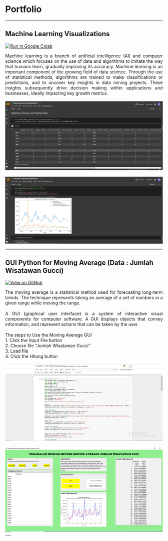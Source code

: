 # Portfolio
---
## Machine Learning Visualizations
[![Run in Google Colab](https://img.shields.io/badge/Colab-Run_in_Google_Colab-blue?logo=Google&logoColor=FDBA18)](https://colab.research.google.com/drive/1Ivi1EaeTfS7iBngwms2x6_PWMW9qyl55?usp=sharing)

<div style="text-align: justify">Machine learning is a branch of artificial intelligence (AI) and computer science which focuses on the use of data and algorithms to imitate the way that humans learn, gradually improving its accuracy. Machine learning is an important component of the growing field of data science. Through the use of statistical methods, algorithms are trained to make classifications or predictions, and to uncover key insights in data mining projects. These insights subsequently drive decision making within applications and businesses, ideally impacting key growth metrics. </div>

<br>
<center><img src="images/visualisasi1.PNG"/></center>
<br>
<center><img src="images/visualisasi2.PNG"/></center>

---
## GUI Python for Moving Average (Data : Jumlah Wisatawan Gucci)

[![View on GitHub](https://img.shields.io/badge/GitHub-View_on_GitHub-blue?logo=GitHub)](https://github.com/dilakiranti/Portofolio/blob/main/projects/GUI%20Python%20Moving%20Average.ipynb)

<div style="text-align: justify"> The moving average is a statistical method used for forecasting long-term trends. The technique represents taking an average of a set of numbers in a given range while moving the range.</div>
<br>
<div style="text-align: justify"> A GUI (graphical user interface) is a system of interactive visual components for computer software. A GUI displays objects that convey information, and represent actions that can be taken by the user.</div>

<div style="text-align: justify"><br>
The steps to Use the Moving Average GUI<br>
1. Click the Input File button<br>
2. Choose file "Jumlah Wisatawan Gucci"<br>
3. Load file<br>
4. Click the Hitung button</div>

<br>
<center><img src="images/gui.PNG"/></center>
<br>
<center><img src="images/gui2.PNG"/></center>
---

